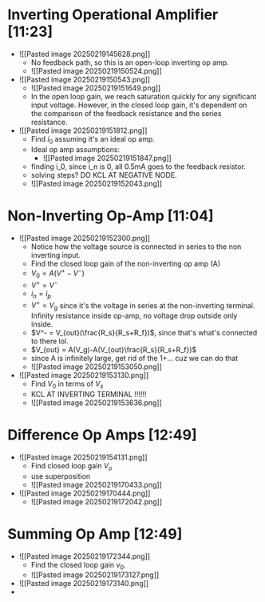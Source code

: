 # Inverting Operational Amplifier [11:23]
* ![[Pasted image 20250219145628.png]]
	* No feedback path, so this is an open-loop inverting op amp.
	* ![[Pasted image 20250219150524.png]]
* ![[Pasted image 20250219150543.png]]
	* ![[Pasted image 20250219151649.png]]
	* In the open loop gain, we reach saturation quickly for any significant input voltage. However, in the closed loop gain, it's dependent on the comparison of the feedback resistance and the series resistance.
* ![[Pasted image 20250219151812.png]]
	* Find $i_0$ assuming it's an ideal op amp.
	* Ideal op amp assumptions:
		* ![[Pasted image 20250219151847.png]]
	* finding i_0, since i_n is 0, all 0.5mA goes to the feedback resistor. 
	* solving steps? DO KCL AT NEGATIVE NODE.
	* ![[Pasted image 20250219152043.png]]
# Non-Inverting Op-Amp [11:04]
* ![[Pasted image 20250219152300.png]]
	* Notice how the voltage source is connected in series to the non inverting input.
	* Find the closed loop gain of the non-inverting op amp (A)
	* $V_0=A(V^+-V^-)$
	* $V^+=V^-$
	* $i_n=i_p$
	* $V^+ = V_g$ since it's the voltage in series at the non-inverting terminal. Infinity resistance inside op-amp, no voltage drop outside only inside.
	* $V^- = V_{out}(\frac{R_s}{R_s+R_f})$, since that's what's connected to there lol. 
	* $V_{out} = A(V_g)-A(V_{out}\frac{R_s}{R_s+R_f})$
	* since A is infinitely large, get rid of the 1+... cuz we can do that
	* ![[Pasted image 20250219153050.png]]
* ![[Pasted image 20250219153130.png]]
	* Find $V_0$ in terms of $V_s$
	* KCL AT INVERTING TERMINAL !!!!!!
	* ![[Pasted image 20250219153636.png]]
# Difference Op Amps [12:49]
* ![[Pasted image 20250219154131.png]]
	* Find closed loop gain $V_o$
	* use superposition
	*  ![[Pasted image 20250219170433.png]]
* ![[Pasted image 20250219170444.png]]
	* ![[Pasted image 20250219172042.png]]
# Summing Op Amp [12:49]
* ![[Pasted image 20250219172344.png]]
	* Find the closed loop gain $v_0$. 
	* ![[Pasted image 20250219173127.png]]
* ![[Pasted image 20250219173140.png]]
* 